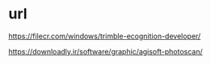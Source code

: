 # url

https://filecr.com/windows/trimble-ecognition-developer/


https://downloadly.ir/software/graphic/agisoft-photoscan/
